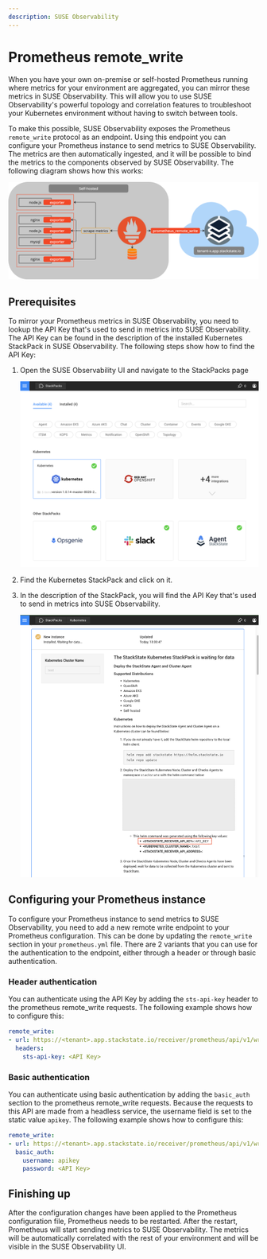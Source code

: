 ```yaml
---
description: SUSE Observability
---
```


# Prometheus remote_write

When you have your own on-premise or self-hosted Prometheus running where metrics for your environment are aggregated, you can mirror these metrics in SUSE Observability. This will allow you to use SUSE Observability's powerful topology and correlation features to troubleshoot your Kubernetes environment without having to switch between tools.

To make this possible, SUSE Observability exposes the Prometheus `remote_write` protocol as an endpoint. Using this endpoint you can configure your Prometheus instance to send metrics to SUSE Observability. The metrics are then automatically ingested, and it will be possible to bind the metrics to the components observed by SUSE Observability. The following diagram shows how this works:

![Prometheus Remote Write](../../.gitbook/assets/k8s/k8s-prometheus-remotewrite.png)

## Prerequisites

To mirror your Prometheus metrics in SUSE Observability, you need to lookup the API Key that's used to send in metrics into SUSE Observability. The API Key can be found in the description of the installed Kubernetes StackPack in SUSE Observability. The following steps show how to find the API Key:

1. Open the SUSE Observability UI and navigate to the StackPacks page

    ![StackPacks](../../.gitbook/assets/k8s/k8s-stackpacks.png)

2. Find the Kubernetes StackPack and click on it.
3. In the description of the StackPack, you will find the API Key that's used to send in metrics into SUSE Observability.

    ![API Key](../../.gitbook/assets/k8s/k8s-stackpacks-apikey.png)

## Configuring your Prometheus instance

To configure your Prometheus instance to send metrics to SUSE Observability, you need to add a new remote write endpoint to your Prometheus configuration. This can be done by updating the `remote_write` section in your `prometheus.yml` file. There are 2 variants that you can use for the authentication to the endpoint, either through a header or through basic authentication.

### Header authentication

You can authenticate using the API Key by adding the `sts-api-key` header to the prometheus remote_write requests. The following example shows how to configure this:

```yaml
remote_write:
- url: https://<tenant>.app.stackstate.io/receiver/prometheus/api/v1/write
  headers:
    sts-api-key: <API Key>
```

### Basic authentication

You can authenticate using basic authentication by adding the `basic_auth` section to the prometheus remote_write requests. Because the requests to this API are made from a headless service, the username field is set to the static value `apikey`. The following example shows how to configure this:

```yaml
remote_write:
- url: https://<tenant>.app.stackstate.io/receiver/prometheus/api/v1/write
  basic_auth:
    username: apikey
    password: <API Key>
```

## Finishing up

After the configuration changes have been applied to the Prometheus configuration file, Prometheus needs to be restarted. After the restart, Prometheus will start sending metrics to SUSE Observability. The metrics will be automatically correlated with the rest of your environment and will be visible in the SUSE Observability UI.
